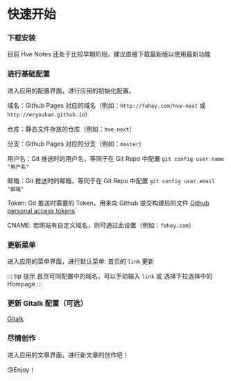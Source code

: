 # 快速开始

### 下载安装
目前 Hve Notes 还处于比较早期阶段，建议直接下载最新版以使用最新功能  

### 进行基础配置
进入应用的配置界面，进行应用的初始化配置。  

域名：Github Pages 对应的域名（例如：`http://fehey.com/hve-next` 或 `http://eryouhao.github.io`）  

仓库：静态文件存放的仓库（例如：`hve-next`）  

分支：Github Pages 对应的分支（例如：`master`）  

用户名：Git 推送时的用户名，等同于在 Git Repo 中配置 `git config user.name "用户名"`  

邮箱：Git 推送时的邮箱，等同于在 Git Repo 中配置 `git config user.email "邮箱"`  

Token: Git 推送时需要的 Token，用来向 Github 提交构建后的文件 [Github personal access tokens](https://github.com/settings/tokens)  

CNAME: 若网站有自定义域名，则可通过此设置（例如：`fehey.com`）  


### 更新菜单
进入应用的菜单界面，进行默认菜单: 首页的 `link` 更新

::: tip 提示
首页可同配置中的域名，可以手动输入 `link` 或 选择下拉选择中的 Hompage
:::

### 更新 Gitalk 配置（可选）
[Gitalk](https://github.com/gitalk/gitalk/blob/master/readme-cn.md)

### 尽情创作
进入应用的文章界面，进行新文章的创作吧！

😘Enjoy！

